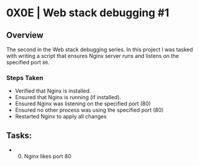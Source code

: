 # 0X0E | Web stack debugging #1

## Overview
The second in the Web stack debugging series. In this project I was tasked with writing a script that ensures Nginx server runs and listens on the specified port `80`.
### **Steps Taken**
- Verified that Nginx is installed.
- Ensured that Nginx is running (if installed).
- Ensured Nginx was listening on the specified port (80)
- Ensured no other process was using the specified port (80)
- Restarted Nginx to apply all changes

## Tasks:
- 0. Nginx likes port 80
